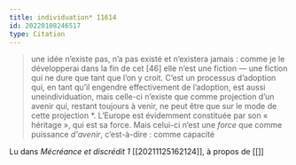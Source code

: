```yaml
---
title: individuation* 11614
id: 20220108246517
type: Citation
---
```


> une idée n’existe pas, n’a pas existé et n’existera jamais : comme je le développerai dans la fin de cet [46] elle n’est une fiction — une fiction qui ne dure que tant que l’on y croit. C’est un processus d’adoption qui, en tant qu’il engendre effectivement de l’adoption, est aussi uneindividuation, mais celle-ci n’existe que comme projection d’un avenir qui, restant toujours à venir, ne peut être que sur le mode de cette projection *. L’Europe est évidemment constituée par son « héritage », qui est sa force. Mais celui-ci n’est une *force* que comme puissance *d'avenir*, c’est-à-dire : comme capacité

Lu dans *Mécréance et discrédit 1* [[20211125162124]], à propos de [[]]